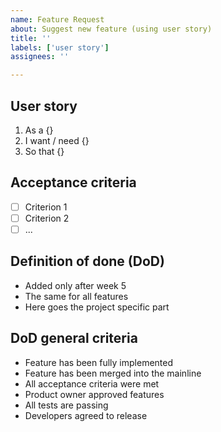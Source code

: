 ```yaml
---
name: Feature Request
about: Suggest new feature (using user story)
title: ''
labels: ['user story']
assignees: ''

---
```


## User story
1. As a {}
2. I want / need {}
3. So that {}

## Acceptance criteria
- [ ]  Criterion 1
- [ ]  Criterion 2
- [ ]  ...

## Definition of done (DoD)
* Added only after week 5
* The same for all features
* Here goes the project specific part

## DoD general criteria
* Feature has been fully implemented
* Feature has been merged into the mainline
* All acceptance criteria were met
* Product owner approved features
* All tests are passing
* Developers agreed to release
